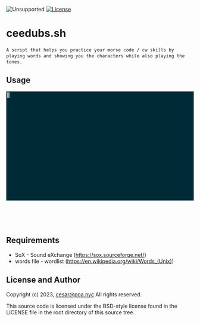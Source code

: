 ![Unsupported](https://img.shields.io/badge/development_status-in_progress-green.svg)
[![License](https://img.shields.io/badge/License-BSD_3--Clause-blue.svg)](https://opensource.org/licenses/BSD-3-Clause)

ceedubs.sh
====

    A script that helps you practice your morse code / cw skills by
    playing words and showing you the characters while also playing the
    tones.


Usage
----
![ceedubs](images/ceedubs.gif "info screenshot")

<pre><code>


</code></pre>

Requirements
----

- SoX - Sound eXchange (https://sox.sourceforge.net/)
- words file - wordlist (https://en.wikipedia.org/wiki/Words_(Unix)) 


License and Author
----

Copyright (c) 2023, cesar@poa.nyc
All rights reserved.

This source code is licensed under the BSD-style license
found in the LICENSE file in the root directory of this
source tree.
